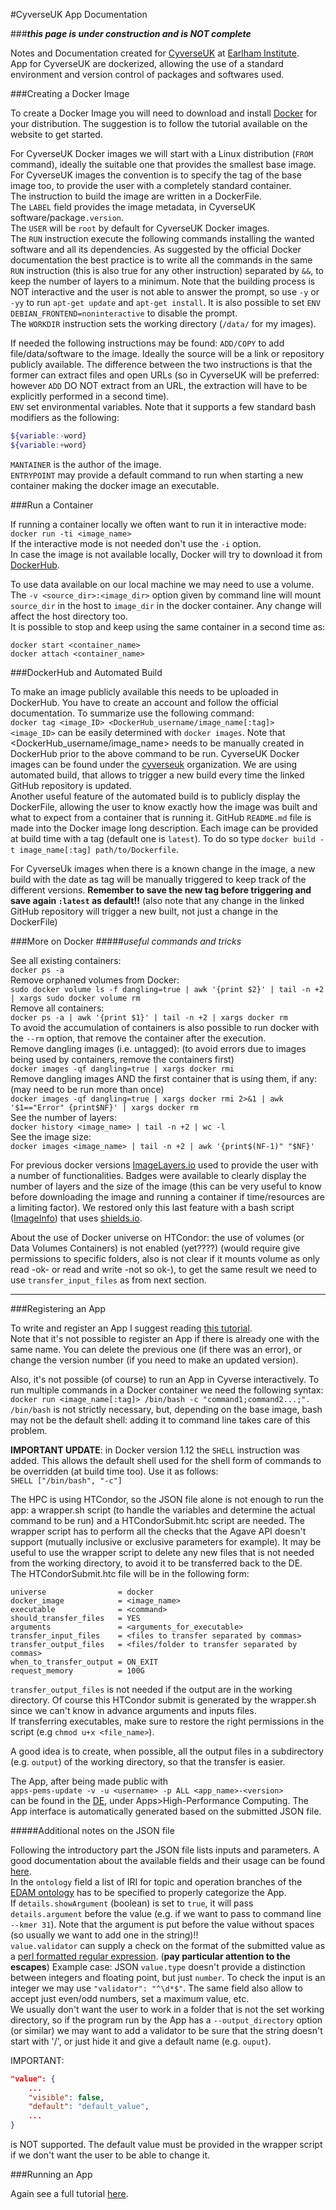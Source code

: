 #CyverseUK App Documentation

###**_this page is under construction and is NOT complete_**

Notes and Documentation created for <a href=http://cyverseuk.org/>CyverseUK</a> at <a href=http://www.earlham.ac.uk/>Earlham Institute</a>.  
App for CyverseUK are dockerized, allowing the use of a standard environment and version control of packages and softwares used.

###Creating a Docker Image

To create a Docker Image you will need to download and install <a href=https://www.docker.com/products/overview>Docker</a> for your distribution.
The suggestion is to follow the tutorial available on the website to get started.

For CyverseUK Docker images we will start with a Linux distribution (`FROM` command), ideally the suitable one that provides the smallest base image. For CyverseUK images the convention is to specify the tag of the base image too, to provide the user with a completely standard container.  
The instruction to build the image are written in a DockerFile.  
The `LABEL` field provides the image metadata, in CyverseUK software/package`.version`.  
The `USER` will be `root` by default for CyverseUK Docker images.  
The `RUN` instruction execute the following commands installing the wanted software and all its dependencies. As suggested by the official Docker documentation the best practice is to write all the commands in the same `RUN` instruction (this is also true for any other instruction) separated by `&&`, to keep the number of layers to a minimum. Note that the building process is NOT interactive and the user is not able to answer the prompt, so use `-y` or `-yy` to run `apt-get update` and `apt-get install`. It is also possible to set `ENV DEBIAN_FRONTEND=noninteractive` to disable the prompt.  
The `WORKDIR` instruction sets the working directory (`/data/` for my images).

If needed the following instructions may be found:
`ADD/COPY` to add file/data/software to the image. Ideally the source will be a link or repository publicly available. The difference between the two instructions is that the former can extract files and open URLs (so in CyverseUK will be preferred: however `ADD` DO NOT extract from an URL, the extraction will have to be explicitly performed in a second time).   
`ENV` set environmental variables. Note that it supports a few standard bash modifiers as the following:  
```bash
${variable:-word}
${variable:+word}
```  
`MANTAINER` is the author of the image.  
`ENTRYPOINT` may provide a default command to run when starting a new container making the docker image an executable.

###Run a Container

If running a container locally we often want to run it in interactive mode:  
```docker run -ti <image_name>```   
If the interactive mode is not needed don't use the `-i` option.  
In case the image is not available locally, Docker will try to download it from <a href=https://hub.docker.com/>DockerHub</a>.

To use data available on our local machine we may need to use a volume. The `-v <source_dir>:<image_dir>` option given by command line will mount `source_dir` in the host to `image_dir` in the docker container. Any change will affect the host directory too.  
It is possible to stop and keep using the same container in a second time as:  
```
docker start <container_name>
docker attach <container_name>
```

###DockerHub and Automated Build

To make an image publicly available this needs to be uploaded in DockerHub. You have to create an account and follow the official documentation. To summarize use the following command:  
```docker tag <image_ID> <DockerHub_username/image_name[:tag]>```  
`<image_ID>` can be easily determined with `docker images`. Note that <DockerHub_username/image_name> needs to be manually created in DockerHub prior to the above command to be run.
CyverseUK Docker images can be found under the <a href=https://hub.docker.com/u/cyverseuk/>cyverseuk</a> organization. We are using automated build, that allows to trigger a new build every time the linked GitHub repository is updated.  
Another useful feature of the automated build is to publicly display the DockerFile, allowing the user to know exactly how the image was built and what to expect from a container that is running it. GitHub `README.md` file is made into the Docker image long description.
Each image can be provided at build time with a tag (default one is `latest`). To do so type `docker build -t image_name[:tag] path/to/Dockerfile`.  

For CyverseUk images when there is a known change in the image, a new build with the date as tag will be manually triggered to keep track of the different versions. **Remember to save the new tag before triggering and save again `:latest` as default!!** (also note that any change in the linked GitHub repository will trigger a new built, not just a  change in the DockerFile)

###More on Docker
#####_useful commands and tricks_

See all existing containers:  
```docker ps -a```   
Remove orphaned volumes from Docker:  
```sudo docker volume ls -f dangling=true | awk '{print $2}' | tail -n +2 | xargs sudo docker volume rm```  
Remove all containers:  
```docker ps -a | awk '{print $1}' | tail -n +2 | xargs docker rm```  
To avoid the accumulation of containers is also possible to run docker with the `--rm` option, that remove the container after the execution.  
Remove dangling images (i.e. untagged): (to avoid errors due to images being used by containers, remove the containers first)  
```docker images -qf dangling=true | xargs docker rmi```   
Remove dangling images AND the first container that is using them, if any: (may need to be run more than once)  
```docker images -qf dangling=true | xargs docker rmi 2>&1 | awk '$1=="Error" {print$NF}' | xargs docker rm```  
See the number of layers:  
```docker history <image_name> | tail -n +2 | wc -l```  
See the image size:  
```docker images <image_name> | tail -n +2 | awk '{print$(NF-1)" "$NF}'```

For previous docker versions <a href=https://imagelayers.io/>ImageLayers.io</a> used to provide the user with a number of functionalities. Badges were available to clearly display the number of layers and the size of the image (this can be very useful to know before downloading the image and running a container if time/resources are a limiting factor). We restored only this last feature with a bash script (<a href=https://github.com/aliceminotto/ImageInfo>ImageInfo</a>) that uses <a href=http://shields.io/>shields.io</a>.  

About the use of Docker universe on HTCondor: the use of volumes (or Data Volumes Containers) is not enabled (yet????) (would require give permissions to specific folders, also is not clear if it mounts volume as only read -ok- or read and write -not so ok-), to get the same result we need to use `transfer_input_files` as from next section.

<hr>

###Registering an App

To write and register an App I suggest reading <a href=https://github.com/cyverseuk/cyverseuk-util/blob/master/app_tutorial/agaveapps.md>this tutorial</a>.  
Note that it's not possible to register an App if there is already one with the same name. You can delete the previous one (if there was an error), or change the version number (if you need to make an updated version).  

Also, it's not possible (of course) to run an App in Cyverse interactively. To run multiple commands in a Docker container we need the following syntax:  
```docker run <image_name[:tag]> /bin/bash -c "command1;command2...;".```  
`/bin/bash` is not strictly necessary, but, depending on the base image, bash may not be the default shell: adding it to command line takes care of this problem.  

**IMPORTANT UPDATE**: in Docker version 1.12 the `SHELL` instruction was added. This allows the default shell used for the shell form of commands to be overridden (at build time too). Use it as follows:  
`SHELL ["/bin/bash", "-c"]`

The HPC is using HTCondor, so the JSON file alone is not enough to run the app: a wrapper.sh script (to handle the variables and determine the actual command to be run) and a HTCondorSubmit.htc script are needed. The wrapper script has to perform all the checks that the Agave API doesn't support (mutually inclusive or exclusive parameters for example). It may be useful to use the wrapper script to delete any new files that is not needed from the working directory, to avoid it to be transferred back to the DE.  
The HTCondorSubmit.htc file will be in the following form:
```
universe                = docker
docker_image            = <image_name>
executable              = <command>
should_transfer_files   = YES
arguments               = <arguments_for_executable>
transfer_input_files    = <files to transfer separated by commas>
transfer_output_files   = <files/folder to transfer separated by commas>
when_to_transfer_output = ON_EXIT
request_memory          = 100G
```  
`transfer_output_files` is not needed if the output are in the working directory. Of course this HTCondor submit is generated by the wrapper.sh since we can't know in advance arguments and inputs files.  
If transferring executables, make sure to restore the right permissions in the script (e.g `chmod u+x <file_name>`).

A good idea is to create, when possible, all the output files in a subdirectory (e.g. `output`) of the working directory, so that the transfer is easier.  

The App, after being made public with  
```apps-pems-update -v -u <username> -p ALL <app_name>-<version>```  
can be found in the <a href=https://de.iplantcollaborative.org/de/>DE</a>, under Apps>High-Performance Computing. The App interface is automatically generated based on the submitted JSON file.

#####Additional notes on the JSON file

Following the introductory part the JSON file lists inputs and parameters. A good documentation about the available fields and their usage can be found <a href=http://agaveapi.co/documentation/tutorials/app-management-tutorial/app-inputs-and-parameters-tutorial/>here</a>.  
In the `ontology` field a list of IRI for topic and operation branches of the <a href=http://www.ebi.ac.uk/ols/ontologies/edam>EDAM ontology</a> has to be specified to properly categorize the App.  
If `details.showArgument` (boolean) is set to `true`, it will pass `details.argument` before the value (e.g. if we want to pass to command line `--kmer 31`). Note that the argument is put before the value without spaces (so usually we want to add one in the string)!!  
`value.validator` can supply a check on the format of the submitted value as a <a href=http://perldoc.perl.org/perlre.html>perl formatted regular expression</a>. (**pay particular attention to the escapes**) Example case: JSON `value.type` doesn't provide a distinction between integers and floating point, but just `number`. To check the input is an integer we may use `"validator": "^\d*$"`. The same field also allow to accept just even/odd numbers, set a maximum value, etc.  
We usually don't want the user to work in a folder that is not the set working directory, so if the program run by the App has a `--output_directory` option (or similar) we may want to add a validator to be sure that the string doesn't start with '/', or just hide it and give a default name (e.g. `ouput`).

IMPORTANT:  
```json
"value": {
    ...
    "visible": false,
    "default": "default_value",
    ...
}
```  
is NOT supported. The default value must be provided in the wrapper script if we don't want the user to be able to change it.

###Running an App

Again see a full tutorial <a href=https://github.com/cyverseuk/cyverseuk-util/blob/master/app_tutorial/agaveapps.md>here</a>.
